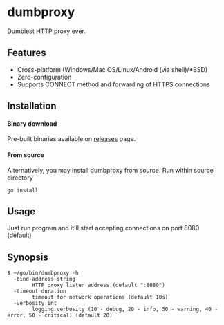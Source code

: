 dumbproxy
=========

Dumbiest HTTP proxy ever.

## Features

* Cross-platform (Windows/Mac OS/Linux/Android (via shell)/\*BSD)
* Zero-configuration
* Supports CONNECT method and forwarding of HTTPS connections

## Installation

#### Binary download

Pre-built binaries available on [releases](https://github.com/Snawoot/dumbproxy/releases/latest) page.

#### From source

Alternatively, you may install dumbproxy from source. Run within source directory

```
go install
```

## Usage

Just run program and it'll start accepting connections on port 8080 (default)

## Synopsis

```
$ ~/go/bin/dumbproxy -h
  -bind-address string
    	HTTP proxy listen address (default ":8080")
  -timeout duration
    	timeout for network operations (default 10s)
  -verbosity int
    	logging verbosity (10 - debug, 20 - info, 30 - warning, 40 - error, 50 - critical) (default 20)
```
